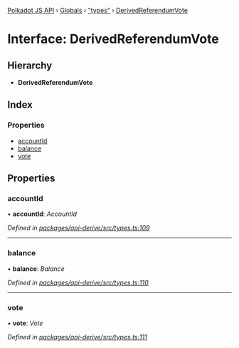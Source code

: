 [Polkadot JS API](../README.md) › [Globals](../globals.md) › ["types"](../modules/_types_.md) › [DerivedReferendumVote](_types_.derivedreferendumvote.md)

# Interface: DerivedReferendumVote

## Hierarchy

* **DerivedReferendumVote**

## Index

### Properties

* [accountId](_types_.derivedreferendumvote.md#accountid)
* [balance](_types_.derivedreferendumvote.md#balance)
* [vote](_types_.derivedreferendumvote.md#vote)

## Properties

###  accountId

• **accountId**: *AccountId*

*Defined in [packages/api-derive/src/types.ts:109](https://github.com/polkadot-js/api/blob/6bf0d5eea/packages/api-derive/src/types.ts#L109)*

___

###  balance

• **balance**: *Balance*

*Defined in [packages/api-derive/src/types.ts:110](https://github.com/polkadot-js/api/blob/6bf0d5eea/packages/api-derive/src/types.ts#L110)*

___

###  vote

• **vote**: *Vote*

*Defined in [packages/api-derive/src/types.ts:111](https://github.com/polkadot-js/api/blob/6bf0d5eea/packages/api-derive/src/types.ts#L111)*
